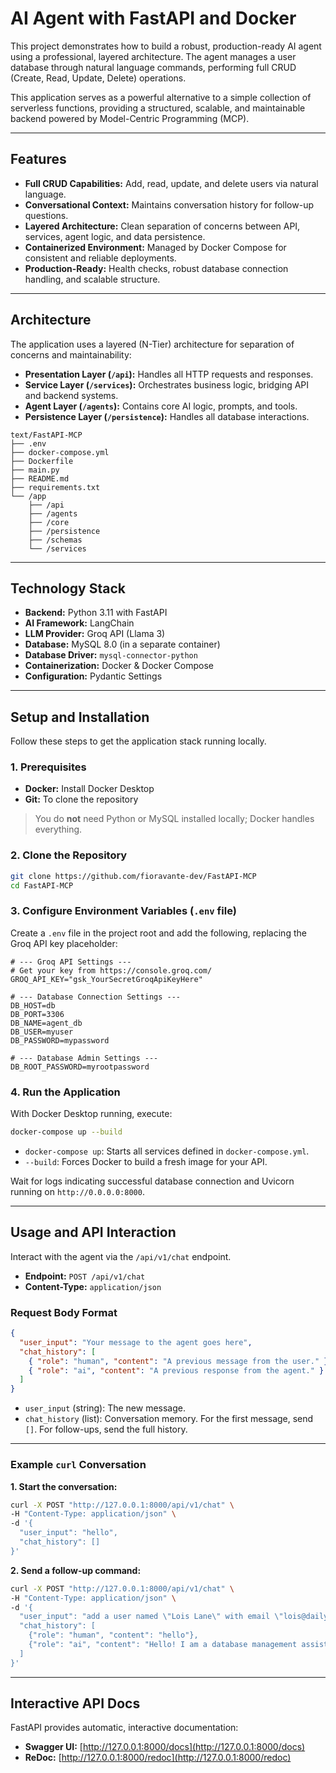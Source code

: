 # AI Agent with FastAPI and Docker

This project demonstrates how to build a robust, production-ready AI agent using a professional, layered architecture. The agent manages a user database through natural language commands, performing full CRUD (Create, Read, Update, Delete) operations.

This application serves as a powerful alternative to a simple collection of serverless functions, providing a structured, scalable, and maintainable backend powered by Model-Centric Programming (MCP).

---

## Features

- **Full CRUD Capabilities:** Add, read, update, and delete users via natural language.
- **Conversational Context:** Maintains conversation history for follow-up questions.
- **Layered Architecture:** Clean separation of concerns between API, services, agent logic, and data persistence.
- **Containerized Environment:** Managed by Docker Compose for consistent and reliable deployments.
- **Production-Ready:** Health checks, robust database connection handling, and scalable structure.

---

## Architecture

The application uses a layered (N-Tier) architecture for separation of concerns and maintainability:

- **Presentation Layer (`/api`):** Handles all HTTP requests and responses.
- **Service Layer (`/services`):** Orchestrates business logic, bridging API and backend systems.
- **Agent Layer (`/agents`):** Contains core AI logic, prompts, and tools.
- **Persistence Layer (`/persistence`):** Handles all database interactions.

```
text/FastAPI-MCP
├── .env
├── docker-compose.yml
├── Dockerfile
├── main.py
├── README.md
├── requirements.txt
└── /app
    ├── /api
    ├── /agents
    ├── /core
    ├── /persistence
    ├── /schemas
    └── /services
```

---

## Technology Stack

- **Backend:** Python 3.11 with FastAPI
- **AI Framework:** LangChain
- **LLM Provider:** Groq API (Llama 3)
- **Database:** MySQL 8.0 (in a separate container)
- **Database Driver:** `mysql-connector-python`
- **Containerization:** Docker & Docker Compose
- **Configuration:** Pydantic Settings

---

## Setup and Installation

Follow these steps to get the application stack running locally.

### 1. Prerequisites

- **Docker:** Install Docker Desktop
- **Git:** To clone the repository

> You do **not** need Python or MySQL installed locally; Docker handles everything.

### 2. Clone the Repository

```bash
git clone https://github.com/fioravante-dev/FastAPI-MCP
cd FastAPI-MCP
```

### 3. Configure Environment Variables (`.env` file)

Create a `.env` file in the project root and add the following, replacing the Groq API key placeholder:

```env
# --- Groq API Settings ---
# Get your key from https://console.groq.com/
GROQ_API_KEY="gsk_YourSecretGroqApiKeyHere"

# --- Database Connection Settings ---
DB_HOST=db
DB_PORT=3306
DB_NAME=agent_db
DB_USER=myuser
DB_PASSWORD=mypassword

# --- Database Admin Settings ---
DB_ROOT_PASSWORD=myrootpassword
```

### 4. Run the Application

With Docker Desktop running, execute:

```bash
docker-compose up --build
```

- `docker-compose up`: Starts all services defined in `docker-compose.yml`.
- `--build`: Forces Docker to build a fresh image for your API.

Wait for logs indicating successful database connection and Uvicorn running on `http://0.0.0.0:8000`.

---

## Usage and API Interaction

Interact with the agent via the `/api/v1/chat` endpoint.

- **Endpoint:** `POST /api/v1/chat`
- **Content-Type:** `application/json`

### Request Body Format

```json
{
  "user_input": "Your message to the agent goes here",
  "chat_history": [
    { "role": "human", "content": "A previous message from the user." },
    { "role": "ai", "content": "A previous response from the agent." }
  ]
}
```

- `user_input` (string): The new message.
- `chat_history` (list): Conversation memory. For the first message, send `[]`. For follow-ups, send the full history.

---

### Example `curl` Conversation

**1. Start the conversation:**

```bash
curl -X POST "http://127.0.0.1:8000/api/v1/chat" \
-H "Content-Type: application/json" \
-d '{
  "user_input": "hello",
  "chat_history": []
}'
```

**2. Send a follow-up command:**

```bash
curl -X POST "http://127.0.0.1:8000/api/v1/chat" \
-H "Content-Type: application/json" \
-d '{
  "user_input": "add a user named \"Lois Lane\" with email \"lois@dailyplanet.com\"",
  "chat_history": [
    {"role": "human", "content": "hello"},
    {"role": "ai", "content": "Hello! I am a database management assistant..."}
  ]
}'
```

---

## Interactive API Docs

FastAPI provides automatic, interactive documentation:

- **Swagger UI:** [http://127.0.0.1:8000/docs](http://127.0.0.1:8000/docs)
- **ReDoc:** [http://127.0.0.1:8000/redoc](http://127.0.0.1:8000/redoc)
